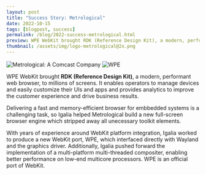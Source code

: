 ```yaml
---
layout: post
title: "Success Story: Metrological"
date: 2022-10-15
tags: [blogpost, success]
permalink: /blog/2022-success-metrological.html
preview: WPE WebKit brought RDK (Reference Design Kit), a modern, performant web browser, to millions of screens.
thumbnail: /assets/img/logo-metrological@2x.png
---
```


<div class="success-top">
<img alt="Metrological: A Comcast Company" align="center" src="{{ '/assets/img/logo-metrological@2x.png' | url }}">
<img alt="WPE" align="center" src="{{ '/assets/img/logo-blue.svg' | url }}">
</div>

WPE WebKit brought **RDK (Reference Design Kit)**, a modern, performant web browser, to millions of screens. It enables operators to manage devices and easily customize their UIs and apps and provides analytics to improve the customer experience and drive business results.

Delivering a fast and memory-efficient browser for embbedded systems is a challenging task, so Igalia helped Metrological build a new full-screen browser engine which stripped away all unecessary toolkit elements.

With years of experience around WebKit platform integration, Igalia worked to produce a new WebKit port, WPE, which interfaced directly with Wayland and the graphics driver. Additionally, Igalia pushed forward the implementation of a multi-platform multi-threaded compositer, enabling better performance on low-end multicore processors. WPE is an official port of WebKit.
